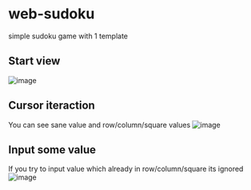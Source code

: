 # web-sudoku
simple sudoku game with 1 template

## Start view
![image](https://github.com/17neverends/web-sudoku/assets/118381764/ef9710fb-df68-45c7-8741-e7cfced592d4)

## Cursor iteraction
You can see sane value and row/column/square values
![image](https://github.com/17neverends/web-sudoku/assets/118381764/9eda8921-9a3d-46df-9feb-325d72790763)

## Input some value
If you try to input value which already in row/column/square its ignored
![image](https://github.com/17neverends/web-sudoku/assets/118381764/d1d9229e-cb45-47e3-9140-2622e5273f0e)

